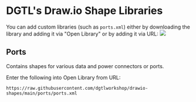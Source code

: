 # DGTL's Draw.io Shape Libraries

You can add custom libraries (such as `ports.xml`) either by downloading the library and adding it via "Open Library" or by adding it via URL:
![](https://www.drawio.com/assets/img/blog/file-open-custom-library.png)

## Ports

Contains shapes for various data and power connectors or ports.

Enter the following into Open Library from URL:

```
https://raw.githubusercontent.com/dgtlworkshop/drawio-shapes/main/ports/ports.xml
```
